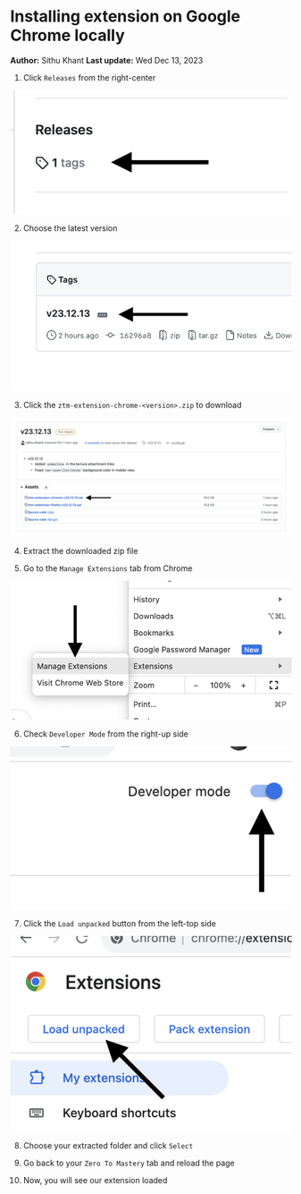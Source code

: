 # Installing extension on Google Chrome locally

**Author:** Sithu Khant
**Last update:** Wed Dec 13, 2023


1. Click `Releases` from the right-center

![](./steps/c-step-1.png)

2. Choose the latest version

![](./steps/c-step-2.png)

3. Click the `ztm-extension-chrome-<version>.zip` to download

![](./steps/c-step-3.png)

4. Extract the downloaded zip file

5. Go to the `Manage Extensions` tab from Chrome

![](./steps/c-step-4.png)

6. Check `Developer Mode` from the right-up side

![](./steps/c-step-5.png)

7. Click the `Load unpacked` button from the left-top side

![](./steps/c-step-6.png)

8. Choose your extracted folder and click `Select`

9. Go back to your `Zero To Mastery` tab and reload the page

10. Now, you will see our extension loaded
